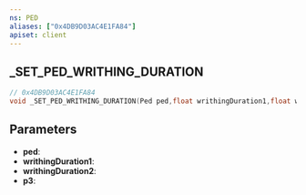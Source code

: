 ```yaml
---
ns: PED
aliases: ["0x4DB9D03AC4E1FA84"]
apiset: client
---
```

## _SET_PED_WRITHING_DURATION

```c
// 0x4DB9D03AC4E1FA84
void _SET_PED_WRITHING_DURATION(Ped ped,float writhingDuration1,float writhingDuration2,int p3);
```


## Parameters
* **ped**:
* **writhingDuration1**:
* **writhingDuration2**:
* **p3**: